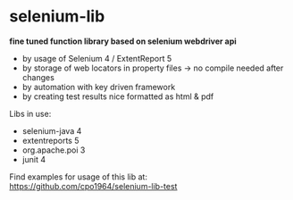 # selenium-lib

<b>fine tuned function library based on selenium webdriver api</b>

- by usage of Selenium 4 / ExtentReport 5
- by storage of web locators in property files -> no compile needed after changes
- by automation with key driven framework
- by creating test results nice formatted as html & pdf

Libs in use:
- selenium-java 4
- extentreports 5
- org.apache.poi 3
- junit 4

Find examples for usage of this lib at:<br>
https://github.com/cpo1964/selenium-lib-test
